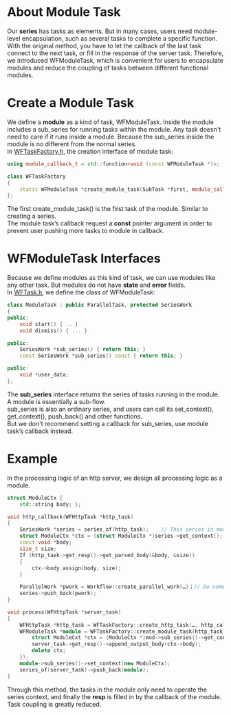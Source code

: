 # About Module Task

Our **series** has tasks as elements. But in many cases, users need module-level encapsulation, such as several tasks to complete a specific function. With the original method, you have to let the callback of the last task connect to the next task, or fill in the response of the server task. Therefore, we introduced WFModuleTask, which is convenient for users to encapsulate modules and reduce the coupling of tasks between different functional modules.

# Create a Module Task

We define a **module** as a kind of task, WFModuleTask. Inside the module includes a sub_series for running tasks within the module. Any task doesn't need to care if it runs inside a module. Because the sub_series inside the module is no different from the normal series.  
In [WFTaskFactory.h](/src/factory/WFTaskFactory.h), the creation interface of module task:
~~~cpp
using module_callback_t = std::function<void (const WFModuleTask *)>;

class WFTaskFactory
{
    static WFModuleTask *create_module_task(SubTask *first, module_callback_t callback);
};
~~~
The first create_module_task() is the first task of the module. Similar to creating a series.  
The module task’s callback request a **const** pointer argument in order to prevent user pushing more tasks to module in callback.

# WFModuleTask Interfaces

Because we define modules as this kind of task, we can use modules like any other task. But modules do not have **state** and **error** fields.  
In [WFTask.h](/src/factory/WFTask.h), we define the class of WFModuleTask:
~~~cpp
class ModuleTask : public ParallelTask, protected SeriesWork
{
public:
    void start() { .. }
    void dismiss() { ... }

public:
    SeriesWork *sub_series() { return this; }
    const SeriesWork *sub_series() const { return this; }

public:
    void *user_data;
};
~~~
The **sub_series** interface returns the series of tasks running in the module. A module is essentially a sub-flow.  
sub_series is also an ordinary series, and users can call its set_context(), get_context(), push_back() and other functions.  
But we don't recommend setting a callback for sub_series, use module task’s callback instead.    

# Example

In the processing logic of an http server, we design all processing logic as a module.
~~~cpp
struct ModuleCtx {
    std::string body; };

void http_callback(WFHttpTask *http_task)
{
    SeriesWork *series = series_of(http_task);    // This series is module’s sub_series
    struct ModuleCtx *ctx = (struct ModuleCtx *)series->get_context();
    const void *body;
    size_t size;
    If (http_task->get_resp()->get_parsed_body(&body, &size))
    {
        ctx->body.assign(body, size);
    }

    ParallelWork *pwork = Workflow::create_parallel_work(…)；// Do some other things
    series->push_back(pwork);
}

void process(WFHttpTask *server_task)
{
    WFHttpTask *http_task = WFTaskFactory::create_http_task(…, http_callback);
    WFModuleTask *module = WFTaskFactory::create_module_task(http_task, [server_task](const WFModuleTask *mod) {
        struct ModuleCxt *ctx = (ModuleCtx *)mod->sub_series()->get_context();
        server_task->get_resp()->append_output_body(ctx->body);
        delete ctx;
    });
    module->sub_series()->set_context(new ModuleCtx);
    series_of(server_task)->push_back(module);
}
~~~
Through this method, the tasks in the module only need to operate the series context, and finally the **resp** is filled in by the callback of the module. Task coupling is greatly reduced.
